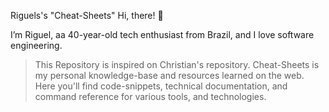 Riguels's "Cheat-Sheets"
Hi, there! 👋

I’m Riguel, aa 40-year-old tech enthusiast from Brazil, and I love software engineering.

>This Repository is inspired on Christian's repository. Cheat-Sheets is my personal knowledge-base and resources learned on the web.
Here you'll find code-snippets, technical documentation, and command reference for various tools, and technologies.
